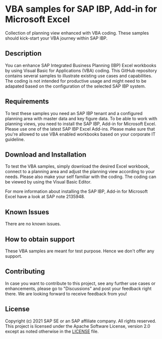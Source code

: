 # VBA samples for SAP IBP, Add-in for Microsoft Excel

Collection of planning view enhanced with VBA coding. These samples should kick-start your VBA journey within SAP IBP.

## Description

You can enhance SAP Integrated Business Planning (IBP) Excel workbooks by using Visual Basic for Applications (VBA) coding. This GitHub repository contains several samples to illustrate existing use cases and capabilities. The coding is not intended for productive usage and might need to be adapated based on the configuration of the selected SAP IBP system.  

## Requirements

To test these samples you need an SAP IBP tenant and a configured planning area with master data and key figure data. To be able to work with planning views, you need to install the SAP IBP, Add-in for Microsoft Excel. Please use one of the latest SAP IBP Excel Add-ins. Please make sure that you're allowed to use VBA enabled workbooks based on your corporate IT guideline. 

## Download and Installation

To test the VBA samples, simply download the desired Excel workbook, connect to a planning area and adjust the planning view according to your needs. Please also make your self familiar with the coding. The coding can be viewed by using the Visual Basic Editor.

For more information about installing the SAP IBP, Add-in for Microsoft Excel have a look at SAP note 2135948.

## Known Issues

There are no known issues.

## How to obtain support

These VBA samples are meant for test purpose. Hence we don't offer any support. 

## Contributing

In case you want to contribute to this project, see any further use cases or enhancements, please go to "Discussions" and post your feedback right there. We are looking forward to receive feedback from you!

## License
Copyright (c) 2021 SAP SE or an SAP affiliate company. All rights reserved. This project is licensed under the Apache Software License, version 2.0 except as noted otherwise in the [LICENSE](LICENSES/Apache-2.0.txt) file.
